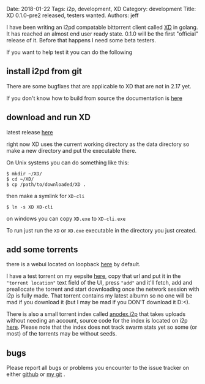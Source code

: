Date: 2018-01-22
Tags: i2p, development, XD
Category: development
Title: XD 0.1.0-pre2 released, testers wanted.
Authors: jeff


I have been writing an i2pd compatable bittorrent client called [XD](https://github.com/majestrate/XD) in golang. It has reached an almost end user ready state. 0.1.0 will be the first "official" release of it. Before that happens I need some beta testers.

If you want to help test it you can do the following

## install i2pd from git 

There are some bugfixes that are applicable to XD that are not in 2.17 yet.

If you don't know how to build from source the documentation is [here](https://i2pd.readthedocs.io/en/latest/devs/building/requirements/)

## download and run XD

latest release [here](https://github.com/majestrate/XD/releases)

right now XD uses the current working directory as the data directory so make a new directory and put the executable there.

On Unix systems you can do something like this:

    $ mkdir ~/XD/
    $ cd ~/XD/
    $ cp /path/to/downloaded/XD .

then make a symlink for `XD-cli`

    $ ln -s XD XD-cli 

on windows you can copy `XD.exe` to `XD-cli.exe`

To run just run the `XD` or `XD.exe` executable in the directory you just created.

## add some torrents

there is a webui located on loopback [here](http://127.0.0.1:1488/) by default.

I have a test torrent on my eepsite [here](http://psi.i2p/mu/ebin.torrent), copy that url and put it in the `"torrent location"` text field of the UI, press `"add"` and it'll fetch, add and preallocate the torrent and start downloading once the network session with i2p is fully made. That torrent contains my latest albumn so no one will be mad if you download it (but I may be mad if you DON'T download it D:<).

There is also a small torrent index called [anodex.i2p](http://anodex.i2p/?i2paddresshelper=Je-EL3yA0a1MAtMjup-U13rw0FJ7lxh6iMqNag-W~lHxZX4JOo21XqFZlViXBFoBdjNpDPSE44G3HpCSLnKg5D~Jw-6RiADrlAKId0ZYo2Ilpk5rGjBAzpAjebvGD0PM0eUsm5Y3S4byKTLnT0QFjc~cy7mP~jP~8YbtygqsgBxTl17icSGPQWlPS-mE1XJD1nw8-6pepOxQd-mX0MUrmI8oldeUzHPDxerRm9MM2OADg7lV9GBUjbMnbQm-xu4xiMSZRZbRxTWHql9VDYYvc0l5mbeAzZrMT99vFr~GtEw7yNwIFneweZRb9OaVsOpfBmgHzS~Y0hfqwQPHu8FbLEaAByHcmAFo4FWGMa0oc6m2S8shCzV9l1WDgREwcclPI1H4ScgjyKBeIV4lJlY8RlrvsTspN1p5mtKJMeOijb80v-6SLISSAGCz6FEiSu7o3m3~mi2mmlsltruDmRLZoLXhOEJXxCWYt8KgTMlWgIN~CeV5y8ckvl~rPcjwjQJhBQAEAAcAAA==) that takes uploads without needing an account, source code for the index is located on i2p [here](http://git.psi.i2p/psi/torrent.ano/). Please note that the index does not track swarm stats yet so some (or most) of the torrents may be without seeds.

## bugs

Please report all bugs or problems you encounter to the issue tracker on either [github](https://github.com/majestrate/XD/issues) or [my git](http://git.psi.i2p/psi/XD/issues) .
